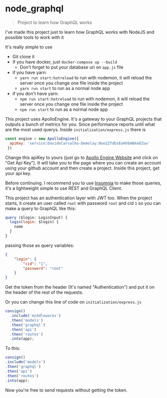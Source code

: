 # node_graphql
> Project to learn how GraphQL works

I've made this project just to learn how GraphQL works with NodeJS and possible tools to work with it

It's really simple to use
- Git clone it
- If you have docker, just ``docker-compose up --build``
  - Don't forget to put your database uri on ``app.js`` file
- if you have yarn:
  - ``yarn run start:hotreload`` to run with nodemon, it will reload the server once you change one file inside the project
  - ``yarn run start`` to run as a normal node app
- if you don't have yarn:
  - ``npm run start:hotreload`` to run with nodemon, it will reload the server once you change one file inside the project
  - ``npm run start`` to run as a normal node app
  
This project uses ApolloEngine. It's a gateway to your GraphQL projects that outputs a bunch of metrics for you. Since performance reports
until what are the most used querys.
Inside ``initialization/express.js`` there is
```javascript
const engine = new ApolloEngine({
  apiKey: 'service:DavideCarvalho-Demolay:0oe2ZfdbsEoHV6mNXe8Zuw'
 })
```
Change this apiKey to yours (just go to [Apollo Engine Website](https://www.apollographql.com/engine) and click on "Get Api Key"). It will
take you to the page where you can create an account using your github account and then create a project. Inside this project, get your
api key.

Before continuing. I recommend you to use [Insomnia](https://insomnia.rest/) to make those queries, it's a lightweight simple to use 
REST and GraphQL Client.

This project has an authentication layer with JWT too. When the project starts, it create an user called ``root`` with password ``root``
and cid ``1`` so you can make a query to GraphQL like this:
```javascript
query ($login: LoginInput) {
  login(login: $login) {
    name
  }
}
```

passing those as query variables:
```json
{
	"login": {
		"cid": "1",
		"password": "root"
	}
}
```
Get the token from the header (It's named "Authentication") and put it on the header of the rest of the requests.

Or you can change this line of code on ``initialization/express.js``
```javascript
consign()
  .include('middlewares')
  .then('models')
  .then('graphql')
  .then('api')
  .then('routes')
  .into(app);
  ```
  
  To this:
  ```javascript
consign()
  .include('models')
  .then('graphql')
  .then('api')
  .then('routes')
  .into(app);
  ```
  
  Now you're free to send requests without getting the token.
